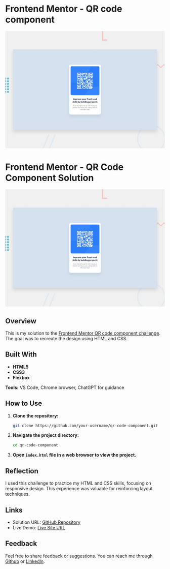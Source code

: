 # Frontend Mentor - QR code component

![Design preview for the QR code component coding challenge](./preview.jpg)

# Frontend Mentor - QR Code Component Solution

![Design preview for the QR code component coding challenge](./preview.jpg)

## Overview

This is my solution to the [Frontend Mentor QR code component challenge](https://www.frontendmentor.io/challenges/qr-code-component-iux_sIO_H). The goal was to recreate the design using HTML and CSS.

## Built With

- **HTML5**
- **CSS3**
- **Flexbox**

**Tools:** VS Code, Chrome browser, ChatGPT for guidance

## How to Use

1. **Clone the repository:**
   ```bash
   git clone https://github.com/your-username/qr-code-component.git

2. **Navigate the project directory:**
   ```bash
   cd qr-code-component

3. **Open `index.html` file in a web browser to view the project.**

## Reflection

I used this challenge to practice my HTML and CSS skills, focusing on responsive design. This experience was valuable for reinforcing layout techniques.

## Links

- Solution URL: [GitHub Repository](https://github.com/asyirri/frontendmentor-challange1/)
- Live Demo: [Live Site URL](https://asyirri.github.io/frontendmentor-challange1/)

## Feedback

Feel free to share feedback or suggestions. You can reach me through [Github](https://github.com/asyirri) or [LinkedIn](https://www.linkedin.com/in/achmad-anwar-a-39591110b/).
